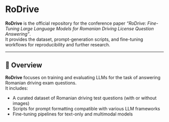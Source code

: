 # RoDrive

**RoDrive** is the official repository for the conference paper *“RoDrive: Fine-Tuning Large Language Models for Romanian Driving License Question Answering”*.  
It provides the dataset, prompt-generation scripts, and fine-tuning workflows for reproducibility and further research.

---

## 📄 Overview

**RoDrive** focuses on training and evaluating LLMs for the task of answering Romanian driving exam questions.  
It includes:

- A curated dataset of Romanian driving test questions (with or without images)
- Scripts for prompt formatting compatible with various LLM frameworks
- Fine-tuning pipelines for text-only and multimodal models



